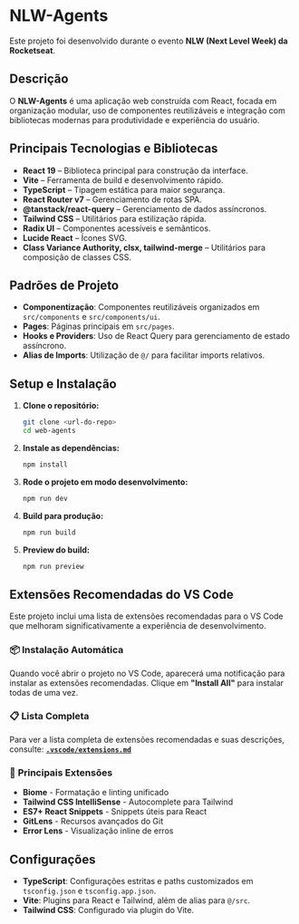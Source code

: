 # NLW-Agents

Este projeto foi desenvolvido durante o evento **NLW (Next Level Week) da Rocketseat**.

## Descrição

O **NLW-Agents** é uma aplicação web construída com React, focada em organização modular, uso de componentes reutilizáveis e integração com bibliotecas modernas para produtividade e experiência do usuário.

## Principais Tecnologias e Bibliotecas

- **React 19** – Biblioteca principal para construção da interface.
- **Vite** – Ferramenta de build e desenvolvimento rápido.
- **TypeScript** – Tipagem estática para maior segurança.
- **React Router v7** – Gerenciamento de rotas SPA.
- **@tanstack/react-query** – Gerenciamento de dados assíncronos.
- **Tailwind CSS** – Utilitários para estilização rápida.
- **Radix UI** – Componentes acessíveis e semânticos.
- **Lucide React** – Ícones SVG.
- **Class Variance Authority, clsx, tailwind-merge** – Utilitários para composição de classes CSS.

## Padrões de Projeto

- **Componentização**: Componentes reutilizáveis organizados em `src/components` e `src/components/ui`.
- **Pages**: Páginas principais em `src/pages`.
- **Hooks e Providers**: Uso de React Query para gerenciamento de estado assíncrono.
- **Alias de Imports**: Utilização de `@/` para facilitar imports relativos.

## Setup e Instalação

1. **Clone o repositório:**

   ```bash
   git clone <url-do-repo>
   cd web-agents
   ```

2. **Instale as dependências:**

   ```bash
   npm install
   ```

3. **Rode o projeto em modo desenvolvimento:**

   ```bash
   npm run dev
   ```

4. **Build para produção:**

   ```bash
   npm run build
   ```

5. **Preview do build:**
   ```bash
   npm run preview
   ```

## Extensões Recomendadas do VS Code

Este projeto inclui uma lista de extensões recomendadas para o VS Code que melhoram significativamente a experiência de desenvolvimento.

### 📦 **Instalação Automática**
Quando você abrir o projeto no VS Code, aparecerá uma notificação para instalar as extensões recomendadas. Clique em **"Install All"** para instalar todas de uma vez.

### 📋 **Lista Completa**
Para ver a lista completa de extensões recomendadas e suas descrições, consulte: [**`.vscode/extensions.md`**](.vscode/extensions.md)

### 🔧 **Principais Extensões**
- **Biome** - Formatação e linting unificado
- **Tailwind CSS IntelliSense** - Autocomplete para Tailwind
- **ES7+ React Snippets** - Snippets úteis para React
- **GitLens** - Recursos avançados do Git
- **Error Lens** - Visualização inline de erros

## Configurações

- **TypeScript**: Configurações estritas e paths customizados em `tsconfig.json` e `tsconfig.app.json`.
- **Vite**: Plugins para React e Tailwind, além de alias para `@/src`.
- **Tailwind CSS**: Configurado via plugin do Vite.
